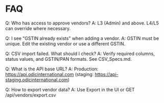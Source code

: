 # FAQ

Q: Who has access to approve vendors?
A: L3 (Admin) and above. L4/L5 can override where necessary.

Q: I see "GSTIN already exists" when adding a vendor.
A: GSTIN must be unique. Edit the existing vendor or use a different GSTIN.

Q: CSV import failed. What should I check?
A: Verify required columns, status values, and GSTIN/PAN formats. See CSV_Specs.md.

Q: What is the API base URL?
A: Production: https://api.odicinternational.com (staging: https://api-staging.odicinternational.com)

Q: How to export vendor data?
A: Use Export in the UI or GET /api/vendors/export.csv
